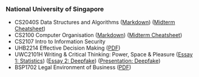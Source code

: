 ### National University of Singapore
- CS2040S Data Structures and Algorithms ([Markdown](data-structures-algorithms.md)) ([Midterm Cheatsheet](cheatsheet/cs2040s-midterm.pdf))  
- CS2100 Computer Organisation ([Markdown](computer-organisation.md)) ([Midterm Cheatsheet](cheatsheet/cs2100-midterm.pdf)) 
- CS2107 Intro to Information Security
- UHB2214 Effective Decision Making ([PDF](behavioural-economics.pdf))
- UWC2101H Writing & Critical Thinking: Power, Space & Pleasure ([Essay 1: Statistics](essay/statistics-power.md)) ([Essay 2: Deepfake](essay/deepfake-power.md)) ([Presentation: Deepfake](presentation/deepfake-power.pdf))
- BSP1702 Legal Environment of Business ([PDF](business-law.pdf))